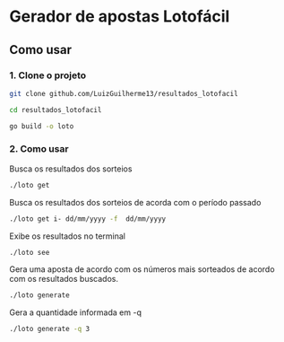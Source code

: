 # Gerador de apostas Lotofácil

## Como usar

### 1. Clone o projeto

```bash
git clone github.com/LuizGuilherme13/resultados_lotofacil
```

```bash
cd resultados_lotofacil
```

```bash
go build -o loto
```

### 2. Como usar

Busca os resultados dos sorteios

```bash
./loto get
```

Busca os resultados dos sorteios de acorda com o período passado

```bash
./loto get i- dd/mm/yyyy -f  dd/mm/yyyy
```

Exibe os resultados no terminal

```bash
./loto see
```

Gera uma aposta de acordo com os números mais sorteados de acordo com os resultados buscados.

```bash
./loto generate
```

Gera a quantidade informada em -q

```bash
./loto generate -q 3
```
